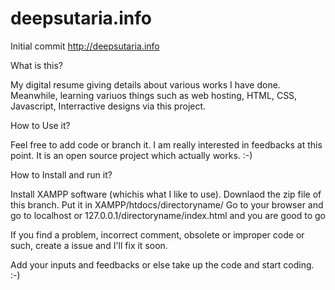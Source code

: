 deepsutaria.info
================

Initial commit
http://deepsutaria.info

What is this?

My digital resume giving details about various works I have done. Meanwhile, learning variuos things such as web hosting, HTML, CSS, Javascript, Interractive designs via this project.

How to Use it?

Feel free to add code or branch it. I am really interested in feedbacks at this point. It is an open source project which actually works. :-)

How to Install and run it?

Install XAMPP software (whichis what I like to use). Downlaod the zip file of this branch. Put it in XAMPP/htdocs/directoryname/
Go to your browser and go to localhost or 127.0.0.1/directoryname/index.html and you are good to go

If you find a problem, incorrect comment, obsolete or improper code or such, create a issue and I'll fix it soon.

Add your inputs and feedbacks or else take up the code and start coding. :-)






